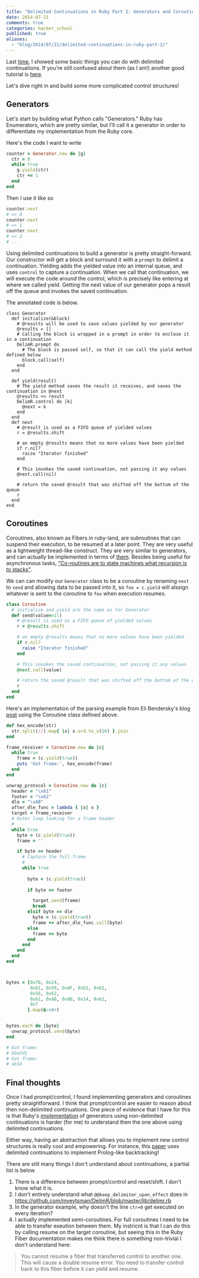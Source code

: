 ```yaml
---
title: "Delimited Continuations in Ruby Part 2: Generators and Coroutines"
date: 2014-07-21
comments: true
categories: hacker_school
published: true
aliases:
  - "blog/2014/07/21/delimited-continuations-in-ruby-part-2/"
---
```


Last [time](http://blog.ontoillogical.com/blog/2014/07/12/delimited-continuations-in-ruby/), I showed some basic things you can do with delimited continuations. If you're still confused about them (as I am!) another good tutorial is [here](http://community.schemewiki.org/?composable-continuations-tutorial).

Let's dive right in and build some more complicated control structures!

## Generators

Let's start by building what Python calls "Generators." Ruby has Enumerators, which are pretty similar, but I'll call it a generator in order to differentiate my implementation from the Ruby core.

Here's the code I want to write
```ruby
counter = Generator.new do |g| 
  ctr = 0
  while true
    g.yield(ctr)
    ctr += 1
  end
end
```
Then I use it like so

```ruby
counter.next
# => 0
counter.next
# => 1
counter.next
# => 2
# ...
```

Using delimited continuations to build a generator is pretty straight-forward. Our constructor will get a block and surround it with a `prompt` to delimit a continuation. Yielding adds the yielded value into an internal queue, and uses `control` to capture a continuation. When we call that continuation, we will execute the code around the control, which is precisely like entering at where we called yield. Getting the next value of our generator pops a result off the queue and invokes the saved continuation.

The annotated code is below.

```
class Generator
  def initialize(&block)
    # @results will be used to save values yielded by our generator
    @results = []
    # Calling the block is wrapped in a prompt in order to enclose it in a continuation
    DelimR.prompt do
      # The block is passed self, so that it can call the yield method defined below
      block.call(self)
    end
  end
  
  def yield(result)
    # The yield method saves the result it receives, and saves the continuation in @next
    @results << result
    DelimR.control do |k| 
      @next = k
    end
  end
  def next
    # @result is used as a FIFO queue of yielded values
    r = @results.shift

    # an empty @results means that no more values have been yielded
    if r.nil?
      raise "Iterator finished"
    end

    # This invokes the saved continuation, not passing it any values
    @next.call(nil)

    # return the saved @result that was shifted off the bottom of the queue
    r
  end
end
```

## Coroutines

Coroutines, also known as Fibers in ruby-land, are subroutines that can suspend their execution, to be resumed at a later point. They are very useful as a lightweight thread-like construct. They are very similar to generators, and can actually be implemented in terms of [them](http://legacy.python.org/dev/peps/pep-0342/). Besides being useful for asynchronous tasks, ["Co-routines are to state machines what recursion is to stacks"](http://eli.thegreenplace.net/2009/08/29/co-routines-as-an-alternative-to-state-machines/). 

We can can modify our `Generator` class to be a coroutine by renaming `next` to `send` and allowing data to be passed into it, so `foo = c.yield` will alssign whatever is sent to the coroutine to `foo` when execution resumes.

```ruby
class Coroutine
  # initialize and yield are the same as for Generator
  def send(value=nil)
    # @result is used as a FIFO queue of yielded values
    r = @results.shift

    # an empty @results means that no more values have been yielded
    if r.nil?
      raise "Iterator finished"
    end

    # This invokes the saved continuation, not passing it any values
    @next.call(value)

    # return the saved @result that was shifted off the bottom of the queue
    r
  end
end
```

Here's an implementation of the parsing example from Eli Bendersky's blog [post](http://eli.thegreenplace.net/2009/08/29/co-routines-as-an-alternative-to-state-machines/) using the Coroutine class defined above.

```ruby
def hex_encode(str)
  str.split(//).map{ |x| x.ord.to_s(16) }.join
end

frame_receiver = Coroutine.new do |c| 
  while true
    frame = (c.yield(true))
    puts 'Got frame:', hex_encode(frame)
  end
end

unwrap_protocol = Coroutine.new do |c| 
  header = "\x61"
  footer = "\x62"
  dle = "\xAB"
  after_dle_func = lambda { |x| x }
  target = frame_receiver
  # Outer loop looking for a frame header
  #
  while true
    byte = (c.yield(true))
    frame = ''

    if byte == header
      # Capture the full frame
      #
      while true
       
        byte = (c.yield(true))
        
        if byte == footer

          target.send(frame)
          break
        elsif byte == dle
          byte = (c.yield(true))
          frame += after_dle_func.call(byte)
        else
          frame += byte
        end
      end
    end
  end
end



bytes = [0x70, 0x24,
         0x61, 0x99, 0xAF, 0xD1, 0x62,
         0x56, 0x62,
         0x61, 0xAB, 0xAB, 0x14, 0x62,
         0x7
        ].map(&:chr)


bytes.each do |byte|
  unwrap_protocol.send(byte)
end

# Got frame:
# 99afd1
# Got frame:
# ab14
```

## Final thoughts 

Once I had prompt/control, I found implementing generators and coroutines pretty straightforward. I think that prompt/control are easier to reason about then non-delimited continuations. One piece of evidence that I have for this is that Ruby's [implementation](https://github.com/ruby/ruby/blob/ruby_1_8_7/lib/generator.rb) of generators using non-delimited continuations is harder (for me) to understand then the one above using delimited continuations.

Either way, having an abstraction that allows you to implement new control structures is really cool and empowering. For instance, this [paper](http://www.ccs.neu.edu/racket/pubs/pldi93-sitaram.pdf) uses delimited continuations to implement Prolog-like backtracking!

There are still many things I don't understand about continuations, a partial list is below

1. There is a difference between prompt/control and reset/shift. I don't know what it is.
2. I don't entirely understand what `@@keep_delimiter_upon_effect` does in https://github.com/mveytsman/DelimR/blob/master/lib/delimr.rb
3. In the generator example, why doesn't the line `ctr=0` get executed on every iteration?
4. I actually implemented semi-coroutines. For full coroutines I need to be able to transfer exeution between them. My instricnt is that I can do this by calling resume on the target coroutine, but seeing this in the Ruby Fiber documentation makes me think there is something non-trivial I don't understand here:
> You cannot resume a fiber that transferred control to another one. This will cause a double resume error. You need to transfer control back to this fiber before it can yield and resume.
